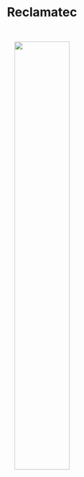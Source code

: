 
<h1 align="center">
    Reclamatec
</h1>

<br>

<p align="center">
  <img src=".github/" width="50%">
</p>





